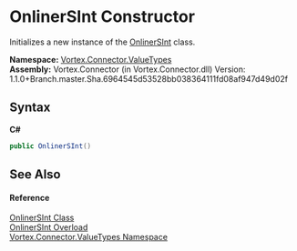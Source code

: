# OnlinerSInt Constructor 
 

Initializes a new instance of the <a href="T_Vortex_Connector_ValueTypes_OnlinerSInt.md">OnlinerSInt</a> class.

**Namespace:**&nbsp;<a href="N_Vortex_Connector_ValueTypes.md">Vortex.Connector.ValueTypes</a><br />**Assembly:**&nbsp;Vortex.Connector (in Vortex.Connector.dll) Version: 1.1.0+Branch.master.Sha.6964545d53528bb038364111fd08af947d49d02f

## Syntax

**C#**<br />
``` C#
public OnlinerSInt()
```


## See Also


#### Reference
<a href="T_Vortex_Connector_ValueTypes_OnlinerSInt.md">OnlinerSInt Class</a><br /><a href="Overload_Vortex_Connector_ValueTypes_OnlinerSInt__ctor.md">OnlinerSInt Overload</a><br /><a href="N_Vortex_Connector_ValueTypes.md">Vortex.Connector.ValueTypes Namespace</a><br />